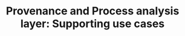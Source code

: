 ---
delivpath: /document/deliverable/D4.6.pdf
year: 2023
delivcode: D4.6
title: Provenance and Process analysis layer&#58; Supporting use cases
---